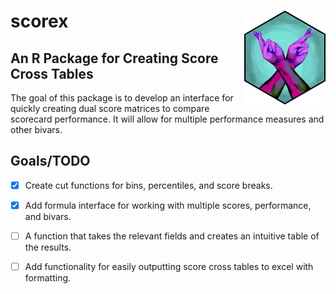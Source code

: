 # scorex <img src="man/figures/scorex_hex_sticker.png" align="right" height = 150/>
## An R Package for Creating Score Cross Tables

The goal of this package is to develop an interface for quickly creating dual score matrices to compare scorecard performance. It will allow for multiple performance measures and other bivars.


## Goals/TODO

- [x] Create cut functions for bins, percentiles, and score breaks.
- [x] Add formula interface for working with multiple scores, performance, and bivars.
- [ ] A function that takes the relevant fields and creates an intuitive table of the results.
- [ ] Add functionality for easily outputting score cross tables to excel with formatting.

